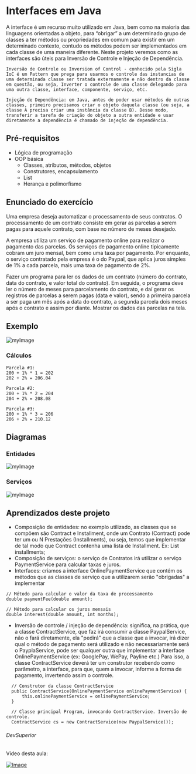 # Interfaces em Java

A interface é um recurso muito utilizado em Java, bem como na maioria das linguagens orientadas a objeto, para “obrigar” a um determinado grupo de classes a ter métodos ou propriedades em comum para existir em um determinado contexto, contudo os métodos podem ser implementados em cada classe de uma maneira diferente.
Neste projeto veremos como as interfaces são úteis para Inversão de Controle e Injeção de Dependência.
```
Inversão de Controle ou Inversion of Control - conhecido pela Sigla IoC é um Pattern que prega para usarmos o controle das instancias de uma determinada classe ser tratada externamente e não dentro da classe em questão, ou seja, Inverter o controle de uma classe delegando para uma outra classe, interface, componente, serviço, etc.
```
```
Injeção de Dependência: em Java, antes de poder usar métodos de outras classes, primeiro precisamos criar o objeto daquela classe (ou seja, a classe A precisa criar uma instância da classe B). Desse modo, transferir a tarefa de criação do objeto a outra entidade e usar diretamente a dependência é chamado de injeção de dependência.
```


## Pré-requisitos

- Lógica de programação
- OOP básica
  - Classes, atributos, métodos, objetos
  - Construtores, encapsulamento
  - List
  - Herança e polimorfismo

## Enunciado do exercício

Uma empresa deseja automatizar o processamento de seus contratos. O processamento de um contrato consiste em gerar as parcelas a serem pagas para aquele contrato, com base no número de meses desejado.

A empresa utiliza um serviço de pagamento online para realizar o pagamento das parcelas. Os serviços de pagamento online tipicamente cobram um juro mensal, bem como uma taxa por pagamento. Por enquanto, o serviço contratado pela empresa é o do Paypal, que aplica juros simples de 1% a cada parcela, mais uma taxa de pagamento de 2%.

Fazer um programa para ler os dados de um contrato (número do contrato, data do contrato, e valor total do contrato). Em seguida, o programa deve ler o número de meses para parcelamento do contrato, e daí gerar os registros de parcelas a serem pagas (data e valor), sendo a primeira parcela a ser paga um mês após a data do contrato, a segunda parcela dois meses após o contrato e assim por diante. Mostrar os dados das parcelas na tela.

## Exemplo

![myImage](https://github.com/devsuperior/aulao008/raw/master/example.png)

### Cálculos

```
Parcela #1: 
200 + 1% * 1 = 202 
202 + 2% = 206.04
```

```
Parcela #2: 
200 + 1% * 2 = 204 
204 + 2% = 208.08
```

```
Parcela #3: 
200 + 1% * 3 = 206 
206 + 2% = 210.12
```

## Diagramas

### Entidades

![myImage](https://github.com/devsuperior/aulao008/raw/master/entities.png)

### Serviços

![myImage](https://github.com/devsuperior/aulao008/raw/master/services.png)

## Aprendizados deste projeto
- Composição de entidades: no exemplo utilizado, as classes que se compõem são Contract e Installment,
onde um Contrato (Contract) pode ter um ou N Prestações (Installments), ou seja, temos que 
implementar de tal modo que Contract contenha uma lista de Installment. Ex: List<Installment> installments;
- Composição de serviços: o serviço de Contratos irá utilizar o serviço PaymentService para calcular taxas e juros.
- Interfaces: criamos a interface OnlinePaymentService que contém os métodos que as classes
de serviço que a utilizarem serão "obrigadas" a implementar

```
// Método para calcular o valor da taxa de processamento
double paymentFee(double amount);
    
// Método para calcular os juros mensais
double interest(double amount, int months);
```



- Inversão de controle / injeção de dependência: significa, na prática, que a classe ContractService,
que faz irá consumir a classe PaypalService, não o fará diretamente, ela "pedirá" que a classe que a
invocar, irá dizer qual o método de pagamento será utilizado e não necessariamente será o PayplaService,
pode ser qualquer outra que implementar a interface OnlinePaymentService (ex: GooglePay, WePay, Payline etc.)
Para isso, a classe ContractService deverá ter um construtor recebendo como parâmetro, a interface, para que,
quem a invocar, informe a forma de pagamento, invertendo assim o controle.

```
  // Construtor da classe ContractService
  public ContractService(OnlinePaymentService onlinePaymentService) {
      this.onlinePaymentService = onlinePaymentService;
  }
  
  // Classe principal Program, invocando ContractService. Inversão de controle. 
  ContractService cs = new ContractService(new PaypalService());
```

###### DevSuperior

Vídeo desta aula:

[![Image](https://img.youtube.com/vi/-_ObFKxG30Q/mqdefault.jpg "Vídeo no Youtube")](https://youtu.be/-_ObFKxG30Q)
